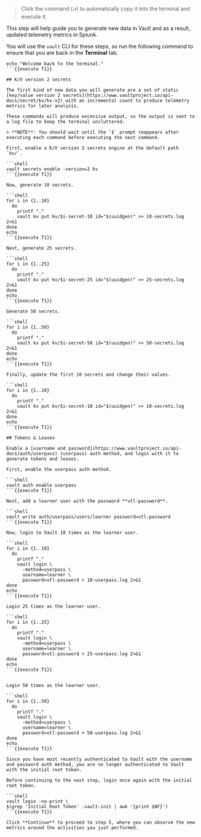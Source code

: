 > Click the command (`⮐`) to automatically copy it into the terminal and execute it.

This step will help guide you to generate new data in Vault and as a result, updated telemetry metrics in Splunk.

You will use the `vault` CLI for these steps, so run the following command to ensure that you are back in the **Terminal** tab.

```shell
echo "Welcome back to the terminal."
```{{execute T1}}

## K/V version 2 secrets

The first kind of new data you will generate are a set of static [key/value version 2 secrets](https://www.vaultproject.io/api-docs/secret/kv/kv-v2) with an incremental count to produce telemetry metrics for later analysis.

These commands will produce excessive output, so the output is sent to a log file to keep the terminal uncluttered.

> **NOTE**: You should wait until the `$` prompt reappears after executing each command before executing the next command.

First, enable a K/V version 2 secrets engine at the default path `kv/`.

```shell
vault secrets enable -version=2 kv
```{{execute T1}}

Now, generate 10 secrets.

```shell
for i in {1..10}
  do
    printf "."
    vault kv put kv/$i-secret-10 id="$(uuidgen)" >> 10-secrets.log 2>&1
done
echo
```{{execute T1}}

Next, generate 25 secrets.

```shell
for i in {1..25}
  do
    printf "."
    vault kv put kv/$i-secret-25 id="$(uuidgen)" >> 25-secrets.log 2>&1
done
echo
```{{execute T1}}

Generate 50 secrets.

```shell
for i in {1..50}
  do
    printf "."
    vault kv put kv/$i-secret-50 id="$(uuidgen)" >> 50-secrets.log 2>&1
done
echo
```{{execute T1}}

Finally, update the first 10 secrets and change their values.

```shell
for i in {1..10}
  do
    printf "."
    vault kv put kv/$i-secret-10 id="$(uuidgen)" >> 10-secrets.log 2>&1
done
echo
```{{execute T1}}

## Tokens & Leases

Enable a [username and password](https://www.vaultproject.io/api-docs/auth/userpass) (userpass) auth method, and login with it to generate tokens and leases.

First, enable the userpass auth method.

```shell
vault auth enable userpass
```{{execute T1}}

Next, add a learner user with the password **vtl-password**.

```shell
vault write auth/userpass/users/learner password=vtl-password
```{{execute T1}}

Now, login to Vault 10 times as the learner user.

```shell
for i in {1..10}
  do
    printf "."
    vault login \
      -method=userpass \
      username=learner \
      password=vtl-password > 10-userpass.log 2>&1
done
echo
```{{execute T1}}

Login 25 times as the learner user.

```shell
for i in {1..25}
  do
    printf "."
    vault login \
      -method=userpass \
      username=learner \
      password=vtl-password > 25-userpass.log 2>&1
done
echo
```{{execute T1}}


Login 50 times as the learner user.

```shell
for i in {1..50}
  do
    printf "."
    vault login \
      -method=userpass \
      username=learner \
      password=vtl-password > 50-userpass.log 2>&1
done
echo
```{{execute T1}}

Since you have most recently authenticated to Vault with the username and password auth method, you are no longer authenticated to Vault with the initial root token.

Before continuing to the next step, login once again with the initial root token.

```shell
vault login -no-print \
$(grep 'Initial Root Token' .vault-init | awk '{print $NF}')
```{{execute T1}}

Click **Continue** to proceed to step 5, where you can observe the new metrics around the activities you just performed.
